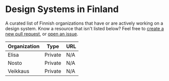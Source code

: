 # Design Systems in Finland

A curated list of Finnish organizations that have or are actively working on a design system. Know a resource that isn't listed below? Feel free to [create a new pull request](https://github.com/viljamis/design-systems-in-finland/compare), or [open an issue](https://github.com/viljamis/design-systems-in-finland/issues/new).


| Organization | Type | URL |
| --- | --- | --- |
| Elisa | Private | N/A |
| Nosto | Private | N/A |
| Veikkaus | Private | N/A |
